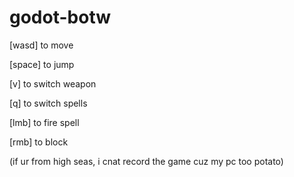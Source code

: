 # godot-botw
 [wasd] to move

[space] to jump

[v] to switch weapon

[q] to switch spells

[lmb] to fire spell

[rmb] to block



(if ur from high seas, i cnat record the game cuz my pc too potato)
